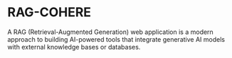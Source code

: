 # RAG-COHERE
A RAG (Retrieval-Augmented Generation) web application is a modern approach to building AI-powered tools that integrate generative AI models with external knowledge bases or databases.
